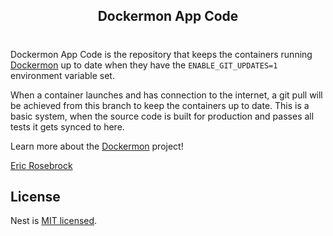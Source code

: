 <h2 align="center">
 Dockermon App Code
</h2>

#

Dockermon App Code is the repository that keeps the containers running [Dockermon](https://github.com/drumfreak/dockermon) up to date when they have the `ENABLE_GIT_UPDATES=1` environment variable set.

When a container launches and has connection to the internet, a git pull will be achieved from this branch to keep the containers up to date. This is a basic system, when the source code is built for production and passes all tests it gets synced to here.

Learn more about the [Dockermon](https://github.com/drumfreak/dockermon) project!

[Eric Rosebrock](https://github.com/drumfreak)



## License

Nest is [MIT licensed](LICENSE).
